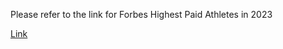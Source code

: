 Please refer to the link for Forbes Highest Paid Athletes in 2023

[Link](https://public.tableau.com/app/profile/findyourwally/viz/Test_17178373385330/1)
